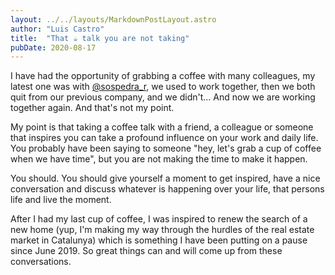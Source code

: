 ```yaml
---
layout: ../../layouts/MarkdownPostLayout.astro
author: "Luis Castro"
title:  "That ☕️ talk you are not taking"
pubDate: 2020-08-17
---
```


I have had the opportunity of grabbing a coffee with many colleagues, my latest one was with [@sospedra_r](https://twitter.com/sospedra_r), we used to work together, then we both quit from our previous company, and we didn't... And now we are working together again. And that's not my point.

My point is that taking a coffee talk with a friend, a colleague or someone that inspires you can take a profound influence on your work and daily life. You probably have been saying to someone "hey, let's grab a cup of coffee when we have time", but you are not making the time to make it happen.

You should. You should give yourself a moment to get inspired, have a nice conversation and discuss whatever is happening over your life, that persons life and live the moment.

After I had my last cup of coffee, I was inspired to renew the search of a new home (yup, I'm making my way through the hurdles of the real estate market in Catalunya) which is something I have been putting on a pause since June 2019. So great things can and will come up from these conversations.
